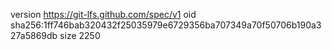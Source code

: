 version https://git-lfs.github.com/spec/v1
oid sha256:1ff746bab320432f25035979e6729356ba707349a70f50706b190a327a5869db
size 2250
